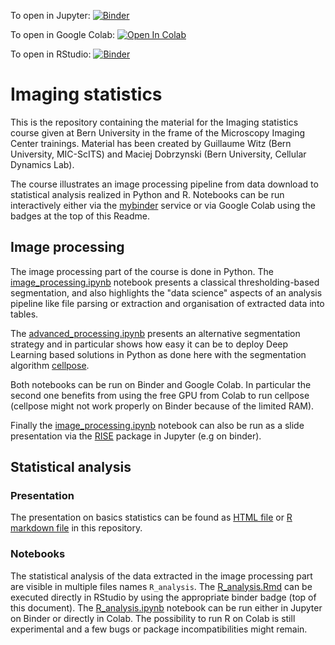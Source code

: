 To open in Jupyter: [![Binder](https://mybinder.org/badge_logo.svg)](https://mybinder.org/v2/gh/guiwitz/ImagingStats/f9f9450ca7091dd2a53aad9bd869840c565c14d7)

To open in Google Colab: [![Open In Colab](https://colab.research.google.com/assets/colab-badge.svg)](https://colab.research.google.com/github/guiwitz/ImagingStats/blob/master)

To open in RStudio: [![Binder](https://mybinder.org/badge_logo.svg)](https://mybinder.org/v2/gh/guiwitz/ImagingStats/f9f9450ca7091dd2a53aad9bd869840c565c14d7?urlpath=rstudio)

# Imaging statistics

This is the repository containing the material for the Imaging statistics course given at Bern University in the frame of the Microscopy Imaging Center trainings. Material has been created by Guillaume Witz (Bern University, MIC-ScITS) and Maciej Dobrzynski (Bern University, Cellular Dynamics Lab). 

The course illustrates an image processing pipeline from data download to statistical analysis realized in Python and R. Notebooks can be run interactively either via the [mybinder](https://mybinder.org/) service or via Google Colab using the badges at the top of this Readme.

## Image processing

The image processing part of the course is done in Python. The [image_processing.ipynb](image_processing.ipynb) notebook presents a classical thresholding-based segmentation, and also highlights the "data science" aspects of an analysis pipeline like file parsing or extraction and organisation of extracted data into tables.

The [advanced_processing.ipynb](advanced_processing.ipynb) presents an alternative segmentation strategy and in particular shows how easy it can be to deploy Deep Learning based solutions in Python as done here with the segmentation algorithm [cellpose](http://www.cellpose.org/).

Both notebooks can be run on Binder and Google Colab. In particular the second one benefits from using the free GPU from Colab to run cellpose (cellpose might not work properly on Binder because of the limited RAM).

Finally the [image_processing.ipynb](rise_presentation/image_processing_rise.ipynb) notebook can also be run as a slide presentation via the [RISE](https://rise.readthedocs.io/en/stable/) package in Jupyter (e.g on binder).

## Statistical analysis

### Presentation

The presentation on basics statistics can be found as [HTML file](statsBasics.html) or [R markdown file](statsBasics.Rmd) in this repository.

### Notebooks

The statistical analysis of the data extracted in the image processing part are visible in multiple files names ```R_analysis```. The [R_analysis.Rmd](R_analysis.Rmd) can be executed directly in RStudio by using the appropriate binder badge (top of this document). The [R_analysis.ipynb](R_analysis.ipynb) notebook can be run either in Jupyter on Binder or directly in Colab. The possibility to run R on Colab is still experimental and a few bugs or package incompatibilities might remain.